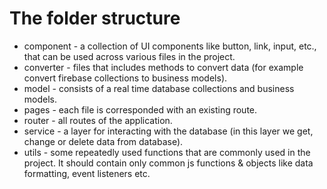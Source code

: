 # The folder structure
* component - a collection of UI components like button, link, input, etc., that can be used across various files in the project.
* converter - files that includes methods to convert data (for example convert firebase collections to business models).
* model - consists of a real time database collections and business models.
* pages - each file is corresponded with an existing route.
* router - all routes of the application.
* service - a layer for interacting with the database (in this layer we get, change or delete data from database).
* utils - some repeatedly used functions that are commonly used in the project. It should contain only common js functions & objects like data formatting, event listeners etc.
